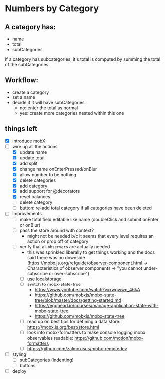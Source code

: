 # Numbers by Category

## A category has:

- name
- total
- subCategories

If a category has subcategories, it's total is computed by summing the total of the subCategories

## Workflow:

- create a category
- set a name
- decide if it will have subCategories
  - no: enter the total as normal
  - yes: create more categories nested within this one

## things left

- [x] introduce mobX
- [ ] wire up all the actions
  - [x] update name
  - [x] update total
  - [x] add split
  - [x] change name onEnterPressed/onBlur
  - [x] allow number to be nothing
  - [x] delete categories
  - [x] add category
  - [x] add support for @decorators
  - [x] reset balances
  - [ ] delete category
  - [ ] button: re-add total category if all categories have been deleted
- [ ] improvements
  - [ ] make total field editable like name (doubleClick and submit onEnter or onBlur)
  - [ ] pass the store around with context?
    - might not be needed b/c it seems that every level requires an action or prop off of category
  - [ ] verify that all `observer`s are actually needed
    - this was sprinkled liberally to get things working and the docs said there was no downside (https://mobx.js.org/refguide/observer-component.html -> Characteristics of observer components -> "you cannot under-subscribe or over-subscribe")
    - [ ] use localstorage
    - [ ] switch to mobx-state-tree
      - https://www.youtube.com/watch?v=rwqwwn_46kA
      - https://github.com/mobxjs/mobx-state-tree/blob/master/docs/getting-started.md
      - https://egghead.io/courses/manage-application-state-with-mobx-state-tree
      - https://github.com/mobxjs/mobx-state-tree
    - [ ] read up on best tips for defining a data store: https://mobx.js.org/best/store.html
    - [ ] look into mobx-formatters to make console logging mobx observables readable: https://github.com/motion/mobx-formatters
    - [ ] https://github.com/zalmoxisus/mobx-remotedev
- [ ] styling
  - [ ] subCategories (indenting)
  - [ ] buttons
- [ ] deploy
